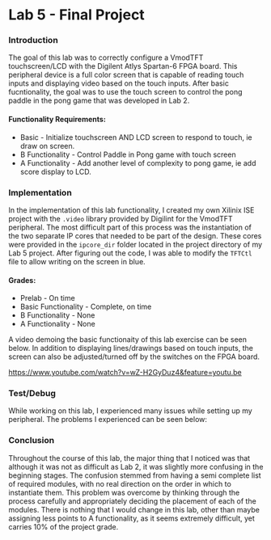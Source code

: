 Lab 5 - Final Project
===========

### Introduction

The goal of this lab was to correctly configure a VmodTFT touchscreen/LCD with the Digilent Atlys Spartan-6 FPGA board. This peripheral device is a full color screen that is capable of reading touch inputs and displaying video based on the touch inputs. After basic fucntionality, the goal was to use the touch screen to control the pong paddle in the pong game that was developed in Lab 2.

#### Functionality Requirements:
* Basic - Initialize touchscreen AND LCD screen to respond to touch, ie draw on screen.
* B Functionality - Control Paddle in Pong game with touch screen
* A Functionality - Add another level of complexity to pong game, ie add score display to LCD.

### Implementation
In the implementation of this lab functionality, I created my own Xilinix ISE project with the `.video` library provided by Digilint for the VmodTFT peripheral. The most difficult part of this process was the instantiation of the two separate IP cores that needed to be part of the design. These cores were provided in the `ipcore_dir` folder located in the project directory of my Lab 5 project. After figuring out the code, I was able to modify the `TFTCtl` file to allow writing on the screen in blue. 

#### Grades:
* Prelab - On time
* Basic Functionality - Complete, on time
* B Functionality - None
* A Functionality - None

A video demoing the basic functionaity of this lab exercise can be seen below. In addition to displaying lines/drawings based on touch inputs, the screen can also be adjusted/turned off by the switches on the FPGA board.

https://www.youtube.com/watch?v=wZ-H2GyDuz4&feature=youtu.be

### Test/Debug

While working on this lab, I experienced many issues while setting up my peripheral. The problems I experienced can be seen below:



### Conclusion

Throughout the course of this lab, the major thing that I noticed was that although it was not as difficult as Lab 2, it was slightly more confusing in the beginning stages. The confusion stemmed from having a semi complete list of required modules, with no real direction on the order in which to instantiate them. This problem was overcome by thinking through the process carefully and appropriately deciding the placement of each of the modules. There is nothing that I would change in this lab, other than maybe assigning less points to A functionality, as it seems extremely difficult, yet carries 10% of the project grade.

 
